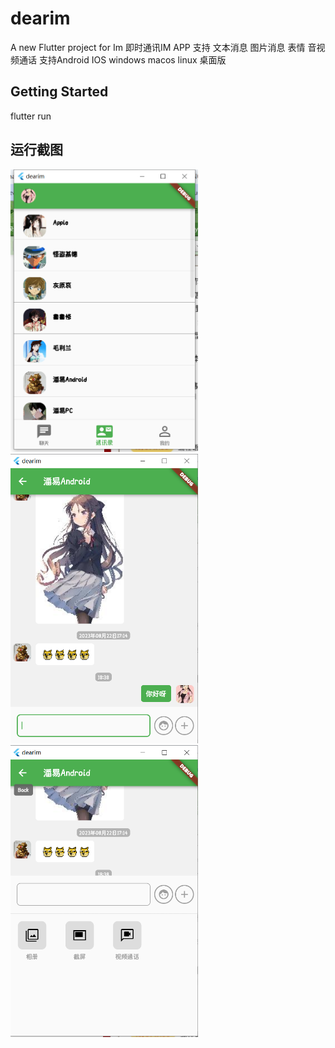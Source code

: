 # dearim
A new Flutter project for Im 
即时通讯IM APP
支持  文本消息 图片消息 表情
音视频通话 
支持Android IOS windows macos linux 桌面版

## Getting Started
flutter run 

## 运行截图

<img width="300" src="https://github.com/siwangqishiq/dear-imclient/blob/master/img/t1.png">

<img width="300" src="https://github.com/siwangqishiq/dear-imclient/blob/master/img/t2.png">

<img width="300" src="https://github.com/siwangqishiq/dear-imclient/blob/master/img/t3.png">

